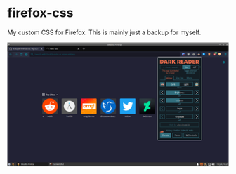# firefox-css
My custom CSS for Firefox.
This is mainly just a backup for myself.

![Screenshot](https://github.com/Kreuger/firefox-css/blob/master/Screenshot.png?raw=true )
